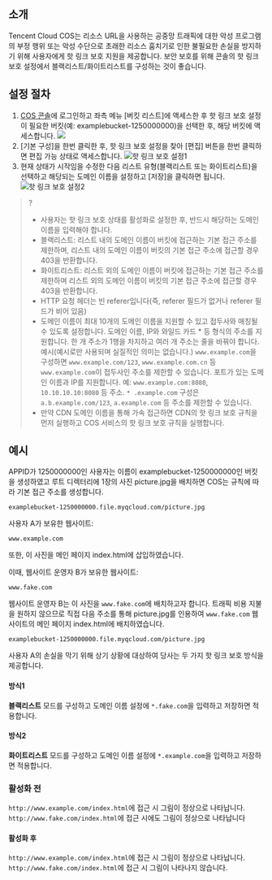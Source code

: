 ## 소개
Tencent Cloud COS는 리소스 URL을 사용하는 공중망 트래픽에 대한 악성 프로그램의 부정 행위 또는 악성 수단으로 초래한 리소스 훔치기로 인한 불필요한 손실을 방지하기 위해 사용자에게 핫 링크 보호 지원을 제공합니다. 보안 보호를 위해 콘솔의 핫 링크 보호 설정에서 블랙리스트/화이트리스트를 구성하는 것이 좋습니다.

## 설정 절차
1. [COS 콘솔](https://console.cloud.tencent.com/cos5)에 로그인하고 좌측 메뉴 [버킷 리스트]에 액세스한 후 핫 링크 보호 설정이 필요한 버킷(예: examplebucket-1250000000)을 선택한 후, 해당 버킷에 액세스합니다.
![](https://main.qcloudimg.com/raw/b373ba0eba6a1723236fce8e4a945c64.png)
2. [기본 구성]을 한번 클릭한 후, 핫 링크 보호 설정을 찾아 [편집] 버튼을 한번 클릭하면 편집 가능 상태로 액세스합니다.
![핫 링크 보호 설정1](https://main.qcloudimg.com/raw/97dceabb6297080878dfd871f143af79.png)
3. 현재 상태가 시작임을 수정한 다음 리스트 유형(블랙리스트 또는 화이트리스트)을 선택하고 해당되는 도메인 이름을 설정하고 [저장]을 클릭하면 됩니다.
![핫 링크 보호 설정2](https://main.qcloudimg.com/raw/619a86e9eb8b1f4fc9741abcebd915d8.png)

>?
>- 사용자는 핫 링크 보호 상태를 활성화로 설정한 후, 반드시 해당하는 도메인 이름을 입력해야 합니다.
>- 블랙리스트: 리스트 내의 도메인 이름이 버킷에 접근하는 기본 접근 주소를 제한하며, 리스트 내의 도메인 이름이 버킷의 기본 접근 주소에 접근할 경우 403을 반환합니다.
>- 화이트리스트: 리스트 외의 도메인 이름이 버킷에 접근하는 기본 접근 주소를 제한하며 리스트 외의 도메인 이름이 버킷의 기본 접근 주소에 접근할 경우 403을 반환합니다.
>- HTTP 요청 헤더는 빈 referer입니다(즉, referer 필드가 없거나 referer 필드가 비어 있음)
>- 도메인 이름이 최대 10개의 도메인 이름을 지원할 수 있고 접두사와 매칭될 수 있도록 설정합니다. 도메인 이름, IP와 와일드 카드 \* 등 형식의 주소를 지원합니다. 한 개 주소가 1행을 차지하고 여러 개 주소는 줄을 바꿔야 합니다.
  예시(예시로만 사용되며 실질적인 의미는 없습니다.)
  `www.example.com`을 구성하면 `www.example.com/123`, `www.example.com.cn` 등 `www.example.com`이 접두사인 주소를 제한할 수 있습니다.
  포트가 있는 도메인 이름과 IP를 지원합니다. 예: `www.example.com:8080`, `10.10.10.10:8080` 등 주소.
  `* .example.com` 구성은 `a.b.example.com/123`, `a.example.com` 등 주소를 제한할 수 있습니다.
>- 만약 CDN 도메인 이름을 통해 가속 접근하면 CDN의 핫 링크 보호 규칙을 먼저 실행하고 COS 서비스의 핫 링크 보호 규칙을 실행합니다.


## 예시
APPID가 1250000000인 사용자는 이름이 examplebucket-1250000000인 버킷을 생성하였고 루트 디렉터리에 1장의 사진 picture.jpg을 배치하면 COS는 규칙에 따라 기본 접근 주소를 생성합니다.
```shell
examplebucket-1250000000.file.myqcloud.com/picture.jpg
```
사용자 A가 보유한 웹사이트:
```shell
www.example.com
```
또한, 이 사진을 메인 페이지 index.html에 삽입하였습니다.

이때, 웹사이트 운영자 B가 보유한 웹사이트:
```shell
www.fake.com
```
웹사이트 운영자 B는 이 사진을 `www.fake.com`에 배치하고자 합니다. 트래픽 비용 지불을 원하지 않으므로 직접 다음 주소를 통해 picture.jpg를 인용하여 `www.fake.com` 웹사이트의 메인 페이지 index.html에 배치하였습니다.
```shell
examplebucket-1250000000.file.myqcloud.com/picture.jpg
```

사용자 A의 손실을 막기 위해 상기 상황에 대상하여 당사는 두 가지 핫 링크 보호 방식을 제공합니다.

#### 방식1

**블랙리스트** 모드를 구성하고 도메인 이름 설정에 `*.fake.com`을 입력하고 저장하면 적용합니다.

#### 방식2

**화이트리스트** 모드를 구성하고 도메인 이름 설정에 `*.example.com`을 입력하고 저장하면 적용합니다.

### 활성화 전

`http://www.example.com/index.html`에 접근 시 그림이 정상으로 나타납니다.
`http://www.fake.com/index.html`에 접근 시에도 그림이 정상으로 나타납니다

#### 활성화 후

`http://www.example.com/index.html`에 접근 시 그림이 정상으로 나타납니다.
`http://www.fake.com/index.html`에 접근 시 그림이 나타나지 않습니다.
